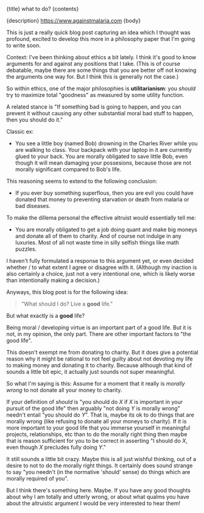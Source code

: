 {title}
what to do?
{contents}

{description}
https://www.againstmalaria.com
{body}

This is just a really quick blog post capturing an idea which I
thought was profound, excited to develop this more in a
philosophy paper that I'm going to write soon.

Context: 
I've been thinking about ethics a bit lately. 
I think it's good to know arguments for and against any
positions that I take. (This is of course debatable, maybe there
are some things that you are better off not knowing the
arguments one way for. But I think this is generally not the
case.)

So within ethics, one of the major philosophies is
**utilitarianism**: you *should* try to maximize total "goodness"
as measured by some utility function.

A related stance is 
"If something bad is going to happen, and you can prevent it
without causing any other substantial moral bad stuff to happen,
then you should do it."

Classic ex:
- You see a little boy (named Bob) drowning in the Charles River while you
    are walking to class. Your backpack with your laptop in it
    are currently glued to your back. You are morally obligated
    to save little Bob, even though it will mean damaging
    your possesions, because those are not morally significant
    compared to Bob's life. 

This reasoning seems to extend to the following conclusion:

- If you ever buy something superflous, then you are evil you
    could have donated that money to preventing starvation or
    death from malaria or bad diseases.


To make the dillema personal the effective altruist would
essentially tell me: 
- You are morally obligated to get a job doing quant and make
    big moneys and donate all of them to charity. And of course
    not indulge in any luxuries. Most of all not waste time in silly
    selfish things like math puzzles. 

I haven't fully formulated a response to this argument yet, or
even decided whether / to what extent I agree or disagree with
it. (Although my inaction is also certainly a choice, just not a
very intentional one, which is likely worse than intentionally
making a decision.)

Anyways, this blog post is for the following idea:

> "What should I do? Live a **good** life."

But what exactly is a **good** life?

Being moral / developing virtue is an important part of a good
life.
But it is not, in my opinion, the only part.
There are other important factors to "the good life".

This doesn't exempt me from donating to charity. 
But it does give a potential reason why it might be rational to
not feel guilty about not devoting my life to making money and
donating it to charity. Because although that kind of sounds a
little bit epic, it actually just sounds not super meaningful.

So what I'm saying is this:
Assume for a moment that it really is *morally wrong* to not
donate all your money to charity.

If your definition of *should* is "you should do $X$ if $X$ is
important in your pursuit of the good life" then arguably 
"not doing $Y$ is morally wrong" needn't entail 
"you should do $Y$".
That is, maybe its ok to do things that are morally wrong (like
refusing to donate all your moneys to charity).
If it is more important to your good life that you immerse
yourself in meaningful projects, relationships, etc than to do
the morally right thing then maybe that is reason sufficient for
you to be correct in asserting "I should do $X$, even though $X$
precludes fully doing $Y$."

It still sounds a little bit crazy.
Maybe this is all just wishful thinking, out of a desire to not
to do the morally right things.
It certainly does sound strange to say "you needn't (in the
normative 'should' sense) do things which are morally required of you".

But I think there's something here. 
Maybe.
If you have any good thoughts about why I am  totally and utterly
wrong, or about what qualms you have about the altruistic
argument I would be very interested to hear them! 



